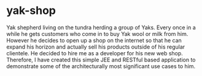 yak-shop
========

Yak shepherd living on the tundra herding a group of Yaks. Every once in a while he gets customers who come in to buy Yak wool or milk from him. However he decides to open up a shop on the internet so that he can expand his horizon and actually sell his products outside of his regular clientele. He decided to hire me as a developer for his new web shop. Therefore, I have created this simple JEE and RESTful based application to demonstrate some of the architecturally most significant use cases to him. 
